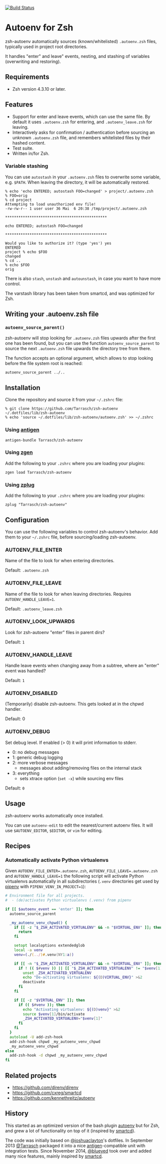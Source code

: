[![Build Status](https://travis-ci.org/Tarrasch/zsh-autoenv.svg?branch=master)](https://travis-ci.org/Tarrasch/zsh-autoenv)

# Autoenv for Zsh

zsh-autoenv automatically sources (known/whitelisted) `.autoenv.zsh` files,
typically used in project root directories.

It handles "enter" and leave" events, nesting, and stashing of
variables (overwriting and restoring).

## Requirements

- Zsh version 4.3.10 or later.

## Features

- Support for enter and leave events, which can use the same file.
  By default it uses `.autoenv.zsh` for entering, and `.autoenv_leave.zsh`
  for leaving.
- Interactively asks for confirmation / authentication before sourcing an
  unknown `.autoenv.zsh` file, and remembers whitelisted files by their
  hashed content.
- Test suite.
- Written in/for Zsh.

### Variable stashing

You can use `autostash` in your `.autoenv.zsh` files to overwrite some
variable, e.g.  `$PATH`.  When leaving the directory, it will be automatically
restored.

    % echo 'echo ENTERED; autostash FOO=changed' > project/.autoenv.zsh
    % FOO=orig
    % cd project
    Attempting to load unauthorized env file!
    -rw-rw-r-- 1 user user 36 Mai  6 20:38 /tmp/project/.autoenv.zsh

    **********************************************

    echo ENTERED; autostash FOO=changed

    **********************************************

    Would you like to authorize it? (type 'yes') yes
    ENTERED
    project % echo $FOO
    changed
    % cd ..
    % echo $FOO
    orig

There is also `stash`, `unstash` and `autounstash`, in case you want to
have more control.

The varstash library has been taken from smartcd, and was optimized for Zsh.

## Writing your .autoenv.zsh file

### `autoenv_source_parent()`

zsh-autoenv will stop looking for `.autoenv.zsh` files upwards after the first
one has been found, but you can use the function `autoenv_source_parent` to
source the next `.autoenv.zsh` file upwards the directory tree from there.

The function accepts an optional argument, which allows to stop looking before
the file system root is reached:

```zsh
autoenv_source_parent ../..
```

## Installation

Clone the repository and source it from your `~/.zshrc` file:

    % git clone https://github.com/Tarrasch/zsh-autoenv ~/.dotfiles/lib/zsh-autoenv
    % echo 'source ~/.dotfiles/lib/zsh-autoenv/autoenv.zsh' >> ~/.zshrc

### Using [antigen](https://github.com/zsh-users/antigen)

    antigen-bundle Tarrasch/zsh-autoenv

### Using [zgen](https://github.com/tarjoilija/zgen)

Add the following to your `.zshrc` where you are loading your plugins:

    zgen load Tarrasch/zsh-autoenv

### Using [zplug](https://github.com/zplug/zplug)

Add the following to your `.zshrc` where you are loading your plugins:

    zplug "Tarrasch/zsh-autoenv"

## Configuration

You can use the following variables to control zsh-autoenv's behavior.
Add them to your `~/.zshrc` file, before sourcing/loading zsh-autoenv.

### AUTOENV_FILE_ENTER

Name of the file to look for when entering directories.

Default: `.autoenv.zsh`

### AUTOENV_FILE_LEAVE

Name of the file to look for when leaving directories.
Requires `AUTOENV_HANDLE_LEAVE=1`.

Default: `.autoenv_leave.zsh`

### AUTOENV_LOOK_UPWARDS

Look for zsh-autoenv "enter" files in parent dirs?

Default: `1`

### AUTOENV_HANDLE_LEAVE

Handle leave events when changing away from a subtree, where an "enter"
event was handled?

Default: `1`

### AUTOENV_DISABLED

(Temporarily) disable zsh-autoenv. This gets looked at in the chpwd handler.

Default: 0

### AUTOENV_DEBUG

Set debug level. If enabled (> 0) it will print information to stderr.

- 0: no debug messages
- 1: generic debug logging
- 2: more verbose messages
  - messages about adding/removing files on the internal stack
- 3: everything
  - sets xtrace option (`set -x`) while sourcing env files

Default: `0`

## Usage

zsh-autoenv works automatically once installed.

You can use ``autoenv-edit`` to edit the nearest/current autoenv files.
It will use ``$AUTOENV_EDITOR``, ``$EDITOR``, or ``vim`` for editing.

## Recipes

### Automatically activate Python virtualenvs

Given `AUTOENV_FILE_ENTER=.autoenv.zsh`, `AUTOENV_FILE_LEAVE=.autoenv.zsh` and
`AUTOENV_HANDLE_LEAVE=1` the following script will activate Python virtualenvs
automatically in all subdirectories (`.venv` directories get used by
[pipenv](https://github.com/kennethreitz/pipenv) with
`PIPENV_VENV_IN_PROJECT=1`):

```zsh
# Environment file for all projects.
#  - (de)activates Python virtualenvs (.venv) from pipenv

if [[ $autoenv_event == 'enter' ]]; then
  autoenv_source_parent

  _my_autoenv_venv_chpwd() {
    if [[ -z "$_ZSH_ACTIVATED_VIRTUALENV" && -n "$VIRTUAL_ENV" ]]; then
      return
    fi

    setopt localoptions extendedglob
    local -a venv
    venv=(./(../)#.venv(NY1:a))

    if [[ -n "$_ZSH_ACTIVATED_VIRTUALENV" && -n "$VIRTUAL_ENV" ]]; then
      if ! (( $#venv )) || [[ "$_ZSH_ACTIVATED_VIRTUALENV" != "$venv[1]" ]]; then
        unset _ZSH_ACTIVATED_VIRTUALENV
        echo "De-activating virtualenv: ${(D)VIRTUAL_ENV}" >&2
        deactivate
      fi
    fi

    if [[ -z "$VIRTUAL_ENV" ]]; then
      if (( $#venv )); then
        echo "Activating virtualenv: ${(D)venv}" >&2
        source $venv[1]/bin/activate
        _ZSH_ACTIVATED_VIRTUALENV="$venv[1]"
      fi
    fi
  }
  autoload -U add-zsh-hook
  add-zsh-hook chpwd _my_autoenv_venv_chpwd
  _my_autoenv_venv_chpwd
else
  add-zsh-hook -d chpwd _my_autoenv_venv_chpwd
fi
```

## Related projects

- <https://github.com/direnv/direnv>
- <https://github.com/cxreg/smartcd>
- <https://github.com/kennethreitz/autoenv>

## History

This started as an optimized version of the bash plugin
[autoenv](https://github.com/kennethreitz/autoenv) but for Zsh, and grew a lot
of functionality on top of it (inspired by [smartcd]).

The code was initially based on
[@joshuaclayton](https://github.com/joshuaclayton)'s dotfiles.
In September 2013 [@Tarrasch](https://github.com/Tarrasch) packaged it into a
nice [antigen]-compatible unit with integration tests. Since November 2014,
[@blueyed](https://github.com/blueyed) took over and added many nice
features, mainly inspired by [smartcd].

[antigen]: https://github.com/Tarrasch/antigen-hs
[smartcd]: https://github.com/cxreg/smartcd
